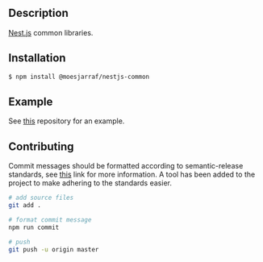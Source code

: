 ## Description

[Nest.js](https://github.com/nestjs/nest) common libraries.

## Installation

```bash
$ npm install @moesjarraf/nestjs-common
```

## Example

See [this](https://github.com/moesjarraf/nestjs-example) repository for an example.

## Contributing

Commit messages should be formatted according to semantic-release standards, see [this](https://github.com/semantic-release/semantic-release#commit-message-format) link for more information. A tool has been added to the project to make adhering to the standards easier.

```bash
# add source files
git add .

# format commit message
npm run commit

# push
git push -u origin master
```
